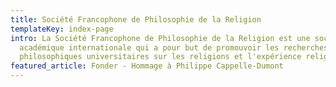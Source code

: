 ```yaml
---
title: Société Francophone de Philosophie de la Religion
templateKey: index-page
intro: La Société Francophone de Philosophie de la Religion est une société
  académique internationale qui a pour but de promouvoir les recherches
  philosophiques universitaires sur les religions et l'expérience religieuse.
featured_article: Fonder - Hommage à Philippe Cappelle-Dumont
---
```

